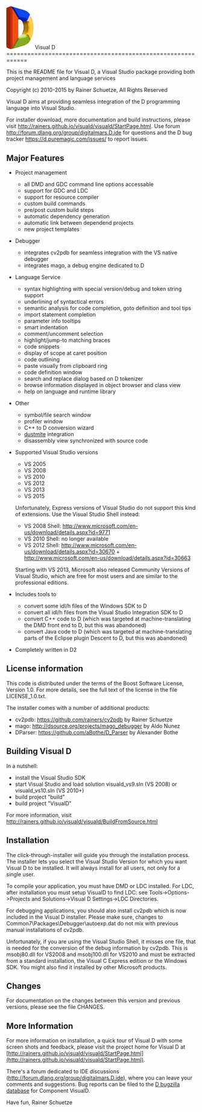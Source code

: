 <img src="/doc/images/vd_logo.png?format=raw" width="72">
Visual D
============================================================

This is the README file for Visual D, a 
Visual Studio package providing both project management and language services

Copyright (c) 2010-2015 by Rainer Schuetze, All Rights Reserved

Visual D aims at providing seamless integration of the D programming language
into Visual Studio. 

For installer download, more documentation and build instructions, please visit http://rainers.github.io/visuald/visuald/StartPage.html.
Use forum http://forum.dlang.org/group/digitalmars.D.ide for questions and the D bug tracker https://d.puremagic.com/issues/ to report issues.


Major Features
---------------
* Project management
  - all DMD and GDC command line options accessable
  - support for GDC and LDC
  - support for resource compiler
  - custom build commands
  - pre/post custom build steps
  - automatic dependency generation
  - automatic link between dependend projects
  - new project templates

* Debugger
  - integrates cv2pdb for seamless integration with the VS native debugger 
  - integrates mago, a debug engine dedicated to D

* Language Service
  - syntax highlighting with special version/debug and token string support
  - underlining of syntactical errors 
  - semantic analysis for code completion, goto definition and tool tips
  - import statement completion
  - parameter info tooltips 
  - smart indentation
  - comment/uncomment selection 
  - highlight/jump-to matching braces
  - code snippets
  - display of scope at caret position
  - code outlining
  - paste visually from clipboard ring
  - code definition window
  - search and replace dialog based on D tokenizer
  - browse information displayed in object browser and class view 
  - help on language and runtime library

* Other
  - symbol/file search window
  - profiler window 
  - C++ to D conversion wizard 
  - [dustmite](https://github.com/CyberShadow/DustMite) integration
  - disassembly view synchronized with source code
  
* Supported Visual Studio versions
  - VS 2005
  - VS 2008
  - VS 2010
  - VS 2012
  - VS 2013
  - VS 2015
  
  Unfortunately, Express versions of Visual Studio do not support this 
  kind of extensions. Use the Visual Studio Shell instead:
  - VS 2008 Shell: http://www.microsoft.com/en-us/download/details.aspx?id=9771
  - VS 2010 Shell: no longer available
  - VS 2012 Shell: http://www.microsoft.com/en-us/download/details.aspx?id=30670
                 + http://www.microsoft.com/en-us/download/details.aspx?id=30663
  
  Starting with VS 2013, Microsoft also released Community Versions of
  Visual Studio, which are free for most users and are similar to the
  professional editions.
  
* Includes tools to
  - convert some idl/h files of the Windows SDK to D
  - convert all idl/h files from the Visual Studio Integration SDK to D
  - convert C++ code to D (which was targeted at machine-translating
    the DMD front end to D, but this was abandoned)
  - convert Java code to D (which was targeted at machine-translating
    parts of the Eclipse plugin Descent to D, but this was abandoned)
  
* Completely written in D2

License information
-------------------

This code is distributed under the terms of the Boost Software License, Version 1.0.
For more details, see the full text of the license in the file LICENSE_1.0.txt.

The installer comes with a number of additional products:
- cv2pdb: https://github.com/rainers/cv2pdb by Rainer Schuetze
- mago: http://dsource.org/projects/mago_debugger by Aldo Nunez
- DParser: https://github.com/aBothe/D_Parser by Alexander Bothe

Building Visual D
-----------------
In a nutshell:

- install the Visual Studio SDK
- start Visual Studio and load solution visuald_vs9.sln (VS 2008) or
  visuald_vs10.sln (VS 2010+)
- build project "build"
- build project "VisualD"

For more information, visit
http://rainers.github.io/visuald/visuald/BuildFromSource.html


Installation
------------

The click-through-installer will guide you through the installation process. 
The installer lets you select the Visual Studio Version for which you want 
Visual D to be installed. It will always install for all users, not only for 
a single user.

To compile your application, you must have DMD or LDC installed.
For LDC, after installation you must setup VisualD to find LDC: see
Tools->Options->Projects and Solutions->Visual D Settings->LDC Directories.

For debugging applications, you should also install cv2pdb which is now 
included in the Visual D installer. Please make sure, changes to 
Common7\Packages\Debugger\autoexp.dat do not mix with previous manual 
installations of cv2pdb. 

Unfortunately, if you are using the Visual Studio Shell, it misses one file,
that is needed for the conversion of the debug information by cv2pdb. This 
is msobj80.dll for VS2008 and msobj100.dll for VS2010 and must be extracted 
from a standard installation, the Visual C Express edition or the Windows SDK.
You might also find it installed by other Microsoft products. 

Changes
-------
For documentation on the changes between this version and
previous versions, please see the file CHANGES.

More Information
----------------
For more information on installation, a quick tour of Visual D with some
screen shots and feedback, please visit the project home for Visual D at 
[http://rainers.github.io/visuald/visuald/StartPage.html](http://rainers.github.io/visuald/visuald/StartPage.html).

There's a forum dedicated to IDE discussions (http://forum.dlang.org/group/digitalmars.D.ide), where you can leave your comments and suggestions.
Bug reports can be filed to the [D bugzilla database](http://d.puremagic.com/issues/enter_bug.cgi?product=D) 
for Component VisualD.

Have fun,
Rainer Schuetze
